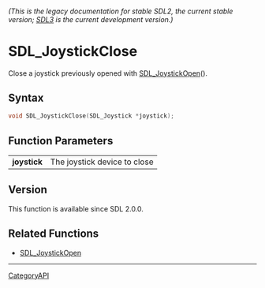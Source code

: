 ###### (This is the legacy documentation for stable SDL2, the current stable version; [SDL3](https://wiki.libsdl.org/SDL3/) is the current development version.)
# SDL_JoystickClose

Close a joystick previously opened with [SDL_JoystickOpen](SDL_JoystickOpen.md)().

## Syntax

```c
void SDL_JoystickClose(SDL_Joystick *joystick);

```

## Function Parameters

|                  |                              |
| ---------------- | ---------------------------- |
| **joystick**     | The joystick device to close |

## Version

This function is available since SDL 2.0.0.

## Related Functions

* [SDL_JoystickOpen](SDL_JoystickOpen.md)

----
[CategoryAPI](CategoryAPI.md)
